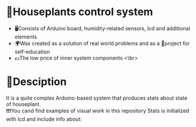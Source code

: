 # :seedling:Houseplants control system
- :desktop_computer:Consists of Arduino board, humidity-related sensors, lcd and additional elements
- :earth_africa:Was created as a solution of real world problems and as a :closed_book:project for self-education
- :dollar:The low price of inner system components
<\br>
# :page_facing_up:Desciption
It is a quite complex Arduino-based system that produces stats about state of houseplant.
</br>
:exclamation::exclamation::exclamation:You cand find examples of visual work in this repository
Stats is initialized with lcd and include info about:  
